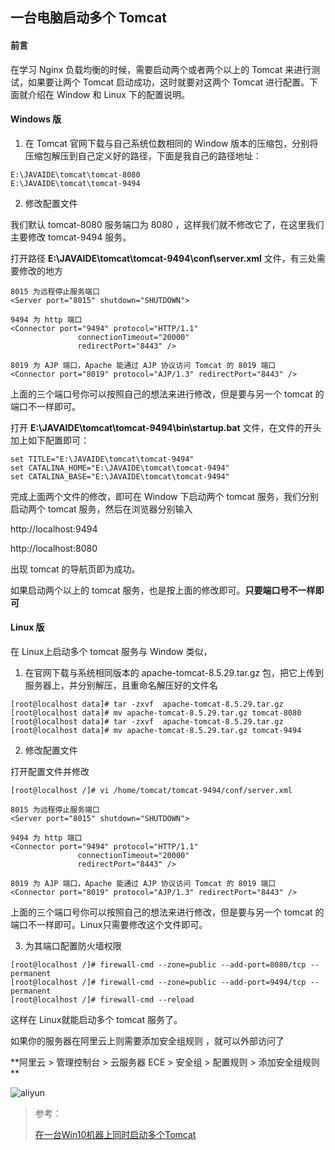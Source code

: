 ## 一台电脑启动多个 Tomcat 

#### 前言

在学习 Nginx 负载均衡的时候，需要启动两个或者两个以上的 Tomcat 来进行测试，如果要让两个 Tomcat 启动成功，这时就要对这两个 Tomcat 进行配置。下面就介绍在 Window 和 Linux 下的配置说明。

#### Windows 版

1. 在 Tomcat 官网下载与自己系统位数相同的 Window 版本的压缩包，分别将压缩包解压到自己定义好的路径，下面是我自己的路径地址：

```
E:\JAVAIDE\tomcat\tomcat-8080
E:\JAVAIDE\tomcat\tomcat-9494
```

2.  修改配置文件

我们默认 tomcat-8080 服务端口为 8080 ，这样我们就不修改它了，在这里我们主要修改 tomcat-9494 服务。

打开路径 **E:\JAVAIDE\tomcat\tomcat-9494\conf\server.xml** 文件，有三处需要修改的地方

```
8015 为远程停止服务端口
<Server port="8015" shutdown="SHUTDOWN">

9494 为 http 端口
<Connector port="9494" protocol="HTTP/1.1"
               connectionTimeout="20000"
               redirectPort="8443" />
               
8019 为 AJP 端口，Apache 能通过 AJP 协议访问 Tomcat 的 8019 端口            
<Connector port="8019" protocol="AJP/1.3" redirectPort="8443" />           
```

上面的三个端口号你可以按照自己的想法来进行修改，但是要与另一个 tomcat 的端口不一样即可。

打开 **E:\JAVAIDE\tomcat\tomcat-9494\bin\startup.bat** 文件，在文件的开头加上如下配置即可：

```
set TITLE="E:\JAVAIDE\tomcat\tomcat-9494"
set CATALINA_HOME="E:\JAVAIDE\tomcat\tomcat-9494"
set CATALINA_BASE="E:\JAVAIDE\tomcat\tomcat-9494"
```

完成上面两个文件的修改，即可在 Window 下启动两个 tomcat 服务，我们分别启动两个 tomcat 服务，然后在浏览器分别输入 

http://localhost:9494

http://localhost:8080

出现 tomcat 的导航页即为成功。

如果启动两个以上的 tomcat 服务，也是按上面的修改即可。**只要端口号不一样即可**

#### Linux 版

在 Linux上启动多个 tomcat 服务与 Window 类似，

1. 在官网下载与系统相同版本的 apache-tomcat-8.5.29.tar.gz 包，把它上传到服务器上，并分别解压，且重命名解压好的文件名

```
[root@localhost data]# tar -zxvf  apache-tomcat-8.5.29.tar.gz
[root@localhost data]# mv apache-tomcat-8.5.29.tar.gz tomcat-8080
[root@localhost data]# tar -zxvf  apache-tomcat-8.5.29.tar.gz
[root@localhost data]# mv apache-tomcat-8.5.29.tar.gz tomcat-9494
```

2. 修改配置文件

打开配置文件并修改

```
[root@localhost /]# vi /home/tomcat/tomcat-9494/conf/server.xml
```

```
8015 为远程停止服务端口
<Server port="8015" shutdown="SHUTDOWN">

9494 为 http 端口
<Connector port="9494" protocol="HTTP/1.1"
               connectionTimeout="20000"
               redirectPort="8443" />
               
8019 为 AJP 端口，Apache 能通过 AJP 协议访问 Tomcat 的 8019 端口            
<Connector port="8019" protocol="AJP/1.3" redirectPort="8443" />           
```

上面的三个端口号你可以按照自己的想法来进行修改，但是要与另一个 tomcat 的端口不一样即可。Linux只需要修改这个文件即可。

3. 为其端口配置防火墙权限

```
[root@localhost /]# firewall-cmd --zone=public --add-port=8080/tcp --permanent
[root@localhost /]# firewall-cmd --zone=public --add-port=9494/tcp --permanent
[root@localhost /]# firewall-cmd --reload
```

这样在 Linux就能启动多个 tomcat 服务了。

如果你的服务器在阿里云上则需要添加安全组规则 ，就可以外部访问了

**阿里云 > 管理控制台 > 云服务器 ECE > 安全组 > 配置规则 > 添加安全组规则 **

![aliyun](C:\Users\krystal\Desktop\aliyun.png)

> 参考：
>
> [在一台Win10机器上同时启动多个Tomcat](https://www.cnblogs.com/andy1234/p/8866588.html)



